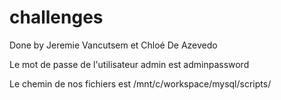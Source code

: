 ﻿# challenges
Done by Jeremie Vancutsem et Chloé De Azevedo

Le mot de passe de l'utilisateur admin est adminpassword


Le chemin de nos fichiers est /mnt/c/workspace/mysql/scripts/